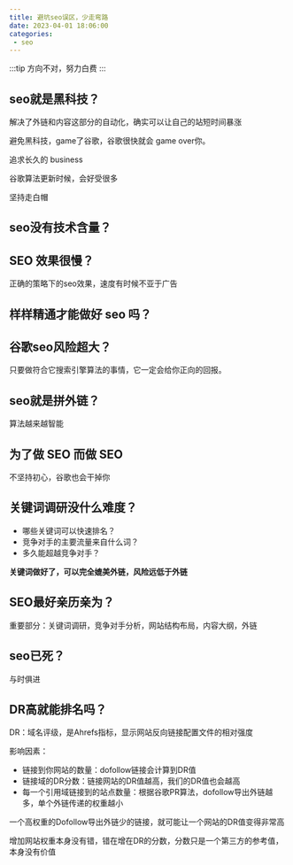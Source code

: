 ```yaml
---
title: 避坑seo误区，少走弯路
date: 2023-04-01 18:06:00
categories:
 - seo
---
```


:::tip
  方向不对，努力白费
:::

## seo就是黑科技？

解决了外链和内容这部分的自动化，确实可以让自己的站短时间暴涨

避免黑科技，game了谷歌，谷歌很快就会 game over你。

追求长久的 business

谷歌算法更新时候，会好受很多

坚持走白帽

## seo没有技术含量？

## SEO 效果很慢？

正确的策略下的seo效果，速度有时候不亚于广告

## 样样精通才能做好 seo 吗？

## 谷歌seo风险超大？

只要做符合它搜索引擎算法的事情，它一定会给你正向的回报。

## seo就是拼外链？

算法越来越智能

## 为了做 SEO 而做 SEO

不坚持初心，谷歌也会干掉你

## 关键词调研没什么难度？

  * 哪些关键词可以快速排名？
  * 竞争对手的主要流量来自什么词？
  * 多久能超越竞争对手？

  **关键词做好了，可以完全媲美外链，风险远低于外链**

## SEO最好亲历亲为？

重要部分：关键词调研，竞争对手分析，网站结构布局，内容大纲，外链

## seo已死？

与时俱进

## DR高就能排名吗？

DR：域名评级，是Ahrefs指标，显示网站反向链接配置文件的相对强度

影响因素：
  * 链接到你网站的数量：dofollow链接会计算到DR值
  * 链接域的DR分数：链接网站的DR值越高，我们的DR值也会越高
  * 每一个引用域链接到的站点数量：根据谷歌PR算法，dofollow导出外链越多，单个外链传递的权重越小

一个高权重的Dofollow导出外链少的链接，就可能让一个网站的DR值变得非常高

增加网站权重本身没有错，错在增在DR的分数，分数只是一个第三方的参考值，本身没有价值